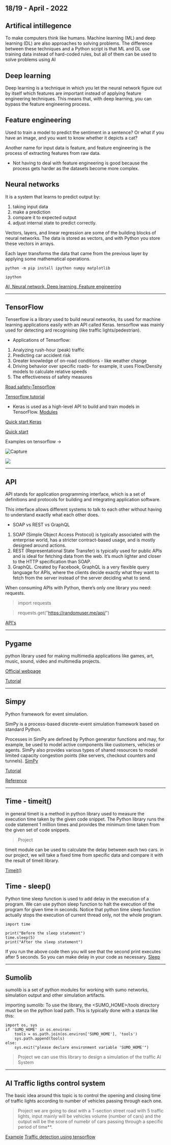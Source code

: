 18/19 - April - 2022
----
## Artifical intillegence
To make computers think like humans.
Machine learning (ML) and deep learning (DL) are also approaches to solving problems. The difference between these techniques and a Python script is that ML and DL use training data instead of hard-coded rules, but all of them can be used to solve problems using AI

## Deep learning
Deep learning is a technique in which you let the neural network figure out by itself which features are important instead of applying feature engineering techniques. This means that, with deep learning, you can bypass the feature engineering process.

## Feature engineering
Used to train a model to predict the sentiment in a sentence? Or what if you have an image, and you want to know whether it depicts a cat?

Another name for input data is feature, and feature engineering is the process of extracting features from raw data.
- Not having to deal with feature engineering is good because the process gets harder as the datasets become more complex.

## Neural networks
It is a system that learns to predict output by:
1. taking input data
2. make a prediction
3. compare it to expected output
4. adjust internal state to predict correctly.

Vectors, layers, and linear regression are some of the building blocks of neural networks. The data is stored as vectors, and with Python you store these vectors in arrays.

Each layer transforms the data that came from the previous layer by applying some mathematical operations.

```
python -m pip install ipython numpy matplotlib

ipython
```

[AI, Neural network, Deep learning, Feature engineering](https://realpython.com/python-ai-neural-network/)
_____

## TensorFlow
Tenserflow is a library used to build neural networks, its used for machine learning applications easily with an API called Keras.
tensorflow was mainly used for detecting ard recognising (like traffic lights/pedestrian).
 - Applications of Tensorflow:
1. Analyzing rush-hour (peak) traffic
2. Predicting car accident risk
3. Greater knowledge of on-road conditions - like weather change
4. Driving behavior over specific roads-  for example, it uses Flow/Density models to calculate relative speeds
5. The effectiveness of safety measures

[Road safety-Tensorflow](https://www.datasciencecentral.com/how-tensorflow-is-helping-in-maintaining-road-safety/)

[Tensorflow tutorial](https://www.youtube.com/watch?v=6_2hzRopPbQ&ab_channel=NicholasRenotte)

- Keras is used as a high-level API to build and train models in TensorFlow.  [Modules](https://www.tensorflow.org/api_docs/python/tf/keras)

[Quick start Keras](https://www.tensorflow.org/tutorials/keras/classification)

[Quick start](https://www.tensorflow.org/tutorials/quickstart/beginner)

Examples on tensorflow -> 

![Capture](https://user-images.githubusercontent.com/97671741/164194795-a7ffa697-ef0a-4b09-b1e8-428e3c277092.PNG)

![](https://user-images.githubusercontent.com/97671741/164194647-7821f3e5-cc43-410a-8c07-e725556b4d6f.PNG)
_____

## API
API stands for application programming interface, which is a set of definitions and protocols for building and integrating application software.

This interface allows different systems to talk to each other without having to understand exactly what each other does.

- SOAP vs REST vs GraphQL
1. SOAP (Simple Object Access Protocol) is typically associated with the enterprise world, has a stricter contract-based usage, and is mostly designed around actions.
2. REST (Representational State Transfer) is typically used for public APIs and is ideal for fetching data from the web. It’s much lighter and closer to the HTTP specification than SOAP.
3. GraphQL. Created by Facebook, GraphQL is a very flexible query language for APIs, where the clients decide exactly what they want to fetch from the server instead of the server deciding what to send.

When consuming APIs with Python, there’s only one library you need: requests.

> import requests

> requests.get("https://randomuser.me/api/")

[API's](https://realpython.com/python-api/)
____
## Pygame
python library used for making multimedia applications like games, art, music, sound, video and multimedia projects. 

[Official webpage](https://www.pygame.org/news)

[Tutorial](https://realpython.com/pygame-a-primer/)
____
## Simpy
Python framework for event simulation. 

SimPy is a process-based discrete-event simulation framework based on standard Python.

Processes in SimPy are defined by Python generator functions and may, for example, be used to model active components like customers, vehicles or agents. SimPy also provides various types of shared resources to model limited capacity congestion points (like servers, checkout counters and tunnels).
[SimPy](https://simpy.readthedocs.io/en/latest/)

[Tutorial](https://realpython.com/simpy-simulating-with-python/)

[Reference](https://www.youtube.com/watch?v=6g4O5UOH304&ab_channel=freeCodeCamp.org)
_____
## Time - timeit()
in general timeit is a method in python library used to measure the execution time taken by the given code snippet. The Python library runs the code statement 1 million times and provides the minimum time taken from the given set of code snippets.
 
> Project

timeit module can be used to calculate the delay between each two cars.
in our project, we will take a fixed time from specific data and compare it with the result of timeit library. 

[Timeit()](https://docs.python.org/3/library/timeit.html)

## Time - sleep()
Python time sleep function is used to add delay in the execution of a program. We can use python sleep function to halt the execution of the program for given time in seconds. Notice that python time sleep function actually stops the execution of current thread only, not the whole program.

```
import time

print("Before the sleep statement")
time.sleep(5)
print("After the sleep statement")
```
If you run the above code then you will see that the second print executes after 5 seconds. So you can make delay in your code as necessary.
[Sleep](https://www.journaldev.com/15797/python-time-sleep#:~:text=Python%20time%20sleep%20function%20is,only%2C%20not%20the%20whole%20program.)
____
## Sumolib 
sumolib is a set of python modules for working with sumo networks, simulation output and other simulation artifacts.

importing sumolib:
To use the library, the <SUMO_HOME>/tools directory must be on the python load path. This is typically done with a stanza like this:
```
import os, sys
if 'SUMO_HOME' in os.environ:
    tools = os.path.join(os.environ['SUMO_HOME'], 'tools')
    sys.path.append(tools)
else:
    sys.exit("please declare environment variable 'SUMO_HOME'")
```
> Project
we can use this library to design a simulation of the traffic AI System
_____
## AI Traffic ligths control system 
The basic idea around this topic is to control the opening and closing time of traffic lights according to number of vehicles passing through each one.
>Project
we are going to deal with a T-section street road with 5 traffic lights, input mainly will be vehicles volume (number of cars) and the output will be the score of numebr of cars passing through a specific period of time**.

[Example](https://www.youtube.com/watch?v=CQu4wFLC79U&t=177s&ab_channel=MichaelRechtin)
[Traffic detection using tensorflow](https://builders.intel.com/docs/aibuilders/traffic-light-detection-using-the-tensorflow-object-detection-api.pdf)




